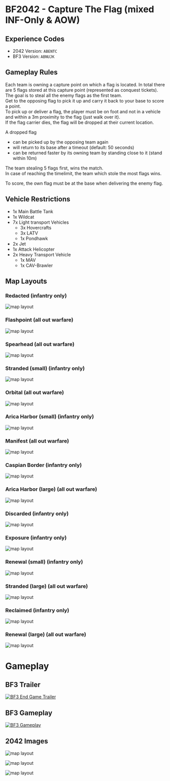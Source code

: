 # BF2042 - Capture The Flag (mixed INF-Only & AOW)

## Experience Codes

- 2042 Version: `ABENTC`
- BF3 Version: `ABNUJK`

## Gameplay Rules

Each team is owning a capture point on which a flag is located. In total there are 5 flags stored at this capture point (represented as conquest tickets).  
The goal is to steal all the enemy flags as the first team.  
Get to the opposing flag to pick it up and carry it back to your base to score a point.  
To pick up or deliver a flag, the player must be on foot and not in a vehicle and within a 3m proximity to the flag (just walk over it).  
If the flag carrier dies, the flag will be dropped at their current location.

A dropped flag

- can be picked up by the opposing team again
- will return to its base after a timeout (default: 50 seconds)
- can be returned faster by its owning team by standing close to it (stand within 10m)

The team stealing 5 flags first, wins the match.  
In case of reaching the timelimit, the team which stole the most flags wins.

To score, the own flag must be at the base when delivering the enemy flag.

## Vehicle Restrictions

- 1x Main Battle Tank
- 1x Wildcat
- 7x Light transport Vehicles
  - 3x Hovercrafts
  - 3x LATV
  - 1x Pondhawk
- 2x Jet
- 1x Attack Helicopter
- 2x Heavy Transport Vehicle
  - 1x MAV
  - 1x CAV-Brawler

## Map Layouts

### Redacted (infantry only)

![](resources/images/map-layouts/redacted.png "map layout")

### Flashpoint (all out warfare)

![](resources/images/map-layouts/flashpoint.png "map layout")

<!-- ### Breakaway (infantry only)

![](resources/images/map-layouts/breakaway.jpg "map layout") -->

### Spearhead (all out warfare)

![](resources/images/map-layouts/spearhead.png "map layout")

### Stranded (small) (infantry only)

![](resources/images/map-layouts/stranded-small.png "map layout")

### Orbital (all out warfare)

![](resources/images/map-layouts/orbital.png "map layout")

### Arica Harbor (small) (infantry only)

![](resources/images/map-layouts/arica-small.png "map layout")

### Manifest (all out warfare)

![](resources/images/map-layouts/manifest.png "map layout")

### Caspian Border (infantry only)

![](resources/images/map-layouts/caspian.png "map layout")

### Arica Harbor (large) (all out warfare)

![](resources/images/map-layouts/arica-large.png "map layout")

### Discarded (infantry only)

![](resources/images/map-layouts/discarded.png "map layout")

### Exposure (infantry only)

![](resources/images/map-layouts/exposure.png "map layout")

### Renewal (small) (infantry only)

![](resources/images/map-layouts/renewal-small.png "map layout")

### Stranded (large) (all out warfare)

![](resources/images/map-layouts/stranded-large.png "map layout")

### Reclaimed (infantry only)

![](resources/images/map-layouts/reclaimed.png "map layout")

### Renewal (large) (all out warfare)

![](resources/images/map-layouts/renewal-large.png "map layout")

# Gameplay

## BF3 Trailer

[![BF3 End Game Trailer](resources/images/yt-premiere-button.png "BF3 End Game Trailer")](https://www.youtube.com/watch?v=wK5f7az5dIY)

## BF3 Gameplay

[![BF3 Gameplay](resources/images/yt-gameplay-button.png "BF3 Gameplay")](https://www.youtube.com/watch?v=Bed91jJ6-qw)

## 2042 Images

![](resources/images/gameplay/enemy-flag-dropped.png "map layout")

![](resources/images/gameplay/flag-carrier-homebase.png "map layout")

![](resources/images/gameplay/dropped-flag-minimap.png "map layout")

